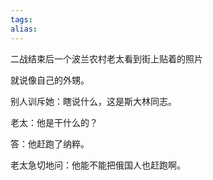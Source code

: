 ```yaml
---
tags: 
alias:
---
```

二战结束后一个波兰农村老太看到街上贴着的照片

就说像自己的外甥。

别人训斥她：瞎说什么，这是斯大林同志。

老太：他是干什么的？ 

答：他赶跑了纳粹。

老太急切地问：他能不能把俄国人也赶跑啊。